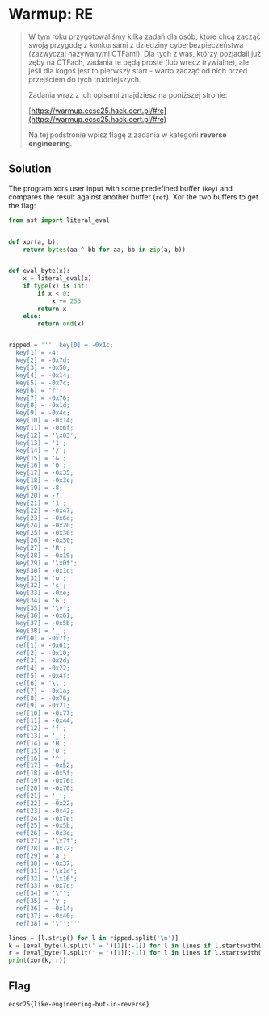 # Warmup: RE

> W tym roku przygotowaliśmy kilka zadań dla osób, które chcą zacząć swoją przygodę z konkursami z dziedziny cyberbezpieczeństwa (zazwyczaj nazywanymi CTFami). Dla tych z was, którzy pozjadali już zęby na CTFach, zadania te będą proste (lub wręcz trywialne), ale jeśli dla kogoś jest to pierwszy start - warto zacząć od nich przed przejściem do tych trudniejszych.
>
> Zadania wraz z ich opisami znajdziesz na poniższej stronie:
>
> [https://warmup.ecsc25.hack.cert.pl/#re](https://warmup.ecsc25.hack.cert.pl/#re)
>
> Na tej podstronie wpisz flagę z zadania w kategorii **reverse engineering**.


## Solution
The program xors user input with some predefined buffer (`key`) and compares the result against another buffer (`ref`). Xor the two buffers to get the flag:

```py
from ast import literal_eval


def xor(a, b):
    return bytes(aa ^ bb for aa, bb in zip(a, b))


def eval_byte(x):
    x = literal_eval(x)
    if type(x) is int:
        if x < 0:
            x += 256
        return x
    else:
        return ord(x)


ripped = '''  key[0] = -0x1c;
  key[1] = -4;
  key[2] = -0x7d;
  key[3] = -0x50;
  key[4] = -0x14;
  key[5] = -0x7c;
  key[6] = 'r';
  key[7] = -0x76;
  key[8] = -0x1d;
  key[9] = -0x4c;
  key[10] = -0x14;
  key[11] = -0x6f;
  key[12] = '\x03';
  key[13] = '1';
  key[14] = '/';
  key[15] = '&';
  key[16] = '0';
  key[17] = -0x35;
  key[18] = -0x3c;
  key[19] = -8;
  key[20] = -7;
  key[21] = '1';
  key[22] = -0x47;
  key[23] = -0x6d;
  key[24] = -0x20;
  key[25] = -0x30;
  key[26] = -0x50;
  key[27] = 'R';
  key[28] = -0x19;
  key[29] = '\x0f';
  key[30] = -0x1c;
  key[31] = 'o';
  key[32] = 's';
  key[33] = -0xe;
  key[34] = 'G';
  key[35] = '\v';
  key[36] = -0x61;
  key[37] = -0x5b;
  key[38] = '_';
  ref[0] = -0x7f;
  ref[1] = -0x61;
  ref[2] = -0x10;
  ref[3] = -0x2d;
  ref[4] = -0x22;
  ref[5] = -0x4f;
  ref[6] = '\t';
  ref[7] = -0x1a;
  ref[8] = -0x76;
  ref[9] = -0x21;
  ref[10] = -0x77;
  ref[11] = -0x44;
  ref[12] = 'f';
  ref[13] = '_';
  ref[14] = 'H';
  ref[15] = 'O';
  ref[16] = '^';
  ref[17] = -0x52;
  ref[18] = -0x5f;
  ref[19] = -0x76;
  ref[20] = -0x70;
  ref[21] = '_';
  ref[22] = -0x22;
  ref[23] = -0x42;
  ref[24] = -0x7e;
  ref[25] = -0x5b;
  ref[26] = -0x3c;
  ref[27] = '\x7f';
  ref[28] = -0x72;
  ref[29] = 'a';
  ref[30] = -0x37;
  ref[31] = '\x1d';
  ref[32] = '\x16';
  ref[33] = -0x7c;
  ref[34] = '\"';
  ref[35] = 'y';
  ref[36] = -0x14;
  ref[37] = -0x40;
  ref[38] = '\"';'''

lines = [l.strip() for l in ripped.split('\n')]
k = [eval_byte(l.split(' = ')[1][:-1]) for l in lines if l.startswith('key')]
r = [eval_byte(l.split(' = ')[1][:-1]) for l in lines if l.startswith('ref')]
print(xor(k, r))
```

## Flag
`ecsc25{like-engineering-but-in-reverse}`
